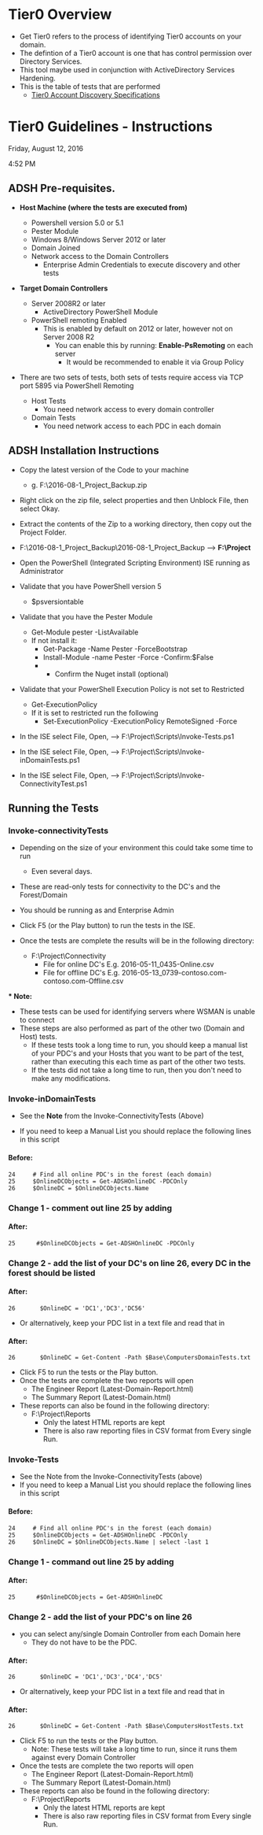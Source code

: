 

# Tier0 Overview

- Get Tier0 refers to the process of identifying Tier0 accounts on your domain.
- The defintion of a Tier0 account is one that has control permission over Directory Services.
- This tool maybe used in conjunction with ActiveDirectory Services Hardening.
- This is the table of tests that are performed
  - [Tier0 Account Discovery Specifications](/wiki)

# Tier0 Guidelines - Instructions

Friday, August 12, 2016

4:52 PM

## ADSH Pre-requisites.

- **Host Machine (where the tests are executed from)**
  - Powershell version 5.0 or 5.1
  - Pester Module
  - Windows 8/Windows Server 2012 or later
  - Domain Joined
  - Network access to the Domain Controllers
    - Enterprise Admin Credentials to execute discovery and other tests

- **Target Domain Controllers**
  - Server 2008R2 or later
    - ActiveDirectory PowerShell Module
  - PowerShell remoting Enabled
    - This is enabled by default on 2012 or later, however not on Server 2008 R2
      - You can enable this by running: **Enable-PsRemoting** on each server
        - It would be recommended to enable it via Group Policy

- There are two sets of tests, both sets of tests require access via TCP port 5895 via PowerShell Remoting
  - Host Tests
    - You need network access to every domain controller
  - Domain Tests
    - You need network access to each PDC in each domain

## ADSH Installation Instructions

- Copy the latest version of the Code to your machine
  - g. F:\2016-08-1\_Project\_Backup.zip
- Right click on the zip file, select properties and then Unblock File, then select Okay.
- Extract the contents of the Zip to a working directory, then copy out the Project Folder.
- F:\2016-08-1\_Project\_Backup\2016-08-1\_Project\_Backup --&gt; **F:\Project**
- Open the PowerShell (Integrated Scripting Environment) ISE running as Administrator
- Validate that you have PowerShell version 5
  - $psversiontable
- Validate that you have the Pester Module
  - Get-Module pester -ListAvailable
  - If not install it:
    - Get-Package -Name Pester -ForceBootstrap
    - Install-Module -name Pester -Force -Confirm:$False
    - * Confirm the Nuget install (optional)
- Validate that your PowerShell Execution Policy is not set to Restricted
  - Get-ExecutionPolicy
  - If it is set to restricted run the following
    - Set-ExecutionPolicy -ExecutionPolicy RemoteSigned -Force

- In the ISE select File, Open, --&gt; F:\Project\Scripts\Invoke-Tests.ps1
- In the ISE select File, Open, --&gt; F:\Project\Scripts\Invoke-inDomainTests.ps1
- In the ISE select File, Open, --&gt; F:\Project\Scripts\Invoke-ConnectivityTest.ps1


## Running the Tests

### **Invoke-connectivityTests**

- Depending on the size of your environment this could take some time to run
  - Even several days.
- These are read-only tests for connectivity to the DC&#39;s and the Forest/Domain

- You should be running as and Enterprise Admin
- Click F5 (or the Play button) to run the tests  in the ISE.
- Once the tests are complete the results will be in the following directory: 
  - F:\Project\Connectivity
    - File for online DC's  E.g. 2016-05-11_0435-Online.csv
    - File for offline DC's E.g. 2016-05-13_0739-contoso.com-contoso.com-Offline.csv

**\* Note:**

- These tests can be used for identifying servers where WSMAN is unable to connect
- These steps are also performed as part of the other two (Domain and Host) tests.
  - If these tests took a long time to run, you should keep a manual list of your PDC&#39;s and your Hosts that you want to be part of the test, rather than executing this each time as part of the other two tests.
  - If the tests did not take a long time to run, then you don&#39;t need to make any modifications.

### **Invoke-inDomainTests**

- See the **Note** from the Invoke-ConnectivityTests (Above)

- If you need to keep a Manual List you should replace the following lines in this script

#### Before:
```
24     # Find all online PDC's in the forest (each domain)
25     $OnlineDCObjects = Get-ADSHOnlineDC -PDCOnly
26     $OnlineDC = $OnlineDCObjects.Name
```

### Change 1 - comment out line 25 by adding #

#### After:
```
25      #$OnlineDCObjects = Get-ADSHOnlineDC -PDCOnly 
```

### Change 2 - add the list of your DC's on line 26, every DC in the forest should be listed
#### After:
```
26       $OnlineDC = 'DC1','DC3','DC56'
```

  - Or alternatively, keep your PDC list in a text file and read that in
 
#### After:
```
26       $OnlineDC = Get-Content -Path $Base\ComputersDomainTests.txt
```

- Click F5 to run the tests or the Play button.
- Once the tests are complete the two reports will open
  - The Engineer Report (Latest-Domain-Report.html)
  - The Summary Report (Latest-Domain.html)
- These reports can also be found in the following directory: 
  - F:\Project\Reports
    - Only the latest HTML reports are kept
    - There is also raw reporting files in CSV format from Every single Run.

### **Invoke-Tests**

- See the Note from the Invoke-ConnectivityTests (above)
- If you need to keep a Manual List you should replace the following lines in this script

#### Before:
````
24     # Find all online PDC's in the forest (each domain)
25     $OnlineDCObjects = Get-ADSHOnlineDC -PDCOnly
26     $OnlineDC = $OnlineDCObjects.Name | select -last 1
````

### Change 1 - command out line 25 by adding #
#### After:
````
25      #$OnlineDCObjects = Get-ADSHOnlineDC 
````

### Change 2 - add the list of your PDC's on line 26
- you can select any/single Domain Controller from each Domain here
  - They do not have to be the PDC.

#### After:
```
26       $OnlineDC = 'DC1','DC3','DC4','DC5'
```

  - Or alternatively, keep your PDC list in a text file and read that in
 
#### After:
```
26       $OnlineDC = Get-Content -Path $Base\ComputersHostTests.txt
```

- Click F5 to run the tests or the Play button.
  - Note: These tests will take a long time to run, since it runs them against every Domain Controller
- Once the tests are complete the two reports will open
  - The Engineer Report (Latest-Domain-Report.html)
  - The Summary Report (Latest-Domain.html)
- These reports can also be found in the following directory: 
  - F:\Project\Reports
    - Only the latest HTML reports are kept
    - There is also raw reporting files in CSV format from Every single Run.
